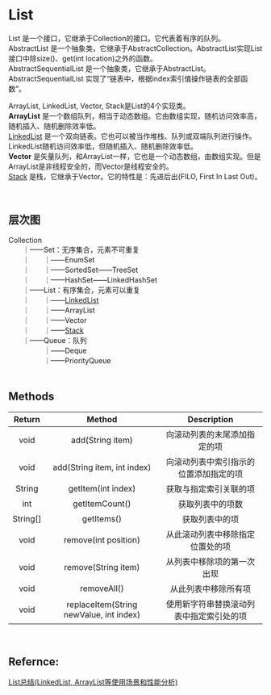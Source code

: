 # List

List 是一个接口，它继承于Collection的接口。它代表着有序的队列。<br>
AbstractList 是一个抽象类，它继承于AbstractCollection。AbstractList实现List接口中除size()、get(int location)之外的函数。<br>
AbstractSequentialList 是一个抽象类，它继承于AbstractList。AbstractSequentialList 实现了“链表中，根据index索引值操作链表的全部函数”。<br>

ArrayList, LinkedList, Vector, Stack是List的4个实现类。<br>
__ArrayList__ 是一个数组队列，相当于动态数组。它由数组实现，随机访问效率高，随机插入、随机删除效率低。<br>
[LinkedList](https://github.com/Zingg7/LeetCode/blob/Knowledge-Points/-%20LinkedList.md) 是一个双向链表。它也可以被当作堆栈、队列或双端队列进行操作。LinkedList随机访问效率低，但随机插入、随机删除效率低。<br>
__Vector__ 是矢量队列，和ArrayList一样，它也是一个动态数组，由数组实现。但是ArrayList是非线程安全的，而Vector是线程安全的。<br>
[Stack](https://github.com/Zingg7/LeetCode/blob/Knowledge-Points/-%20Stack.md) 是栈，它继承于Vector。它的特性是：先进后出(FILO, First In Last Out)。<br>

<br>

## 层次图

Collection<br>
　　｜——Set：无序集合，元素不可重复<br>
　　｜　　｜——EnumSet<br>
　　｜　　｜——SortedSet——TreeSet<br>
　　｜　　｜——HashSet——LinkedHashSet<br>
　　｜——List：有序集合，元素可以重复<br>
　　｜　　｜——[LinkedList](https://github.com/Zingg7/LeetCode/blob/Knowledge-Points/-%20LinkedList.md)<br>
　　｜　　｜——ArrayList<br>
　　｜　　｜——Vector<br>
　　｜　　｜——[Stack](https://github.com/Zingg7/LeetCode/blob/Knowledge-Points/-%20Stack.md) <br>
　　｜——Queue：队列<br>
　　　　　｜——Deque<br>
　　　　　｜——PriorityQueue<br>
　

## Methods

| Return | Method | Description | 
| :-: | :-: | :-: | 
| void |	add(String item) |          向滚动列表的末尾添加指定的项|
| void| 	add(String item, int index)|          向滚动列表中索引指示的位置添加指定的项|
| String	|getItem(int index) |          获取与指定索引关联的项|
| int|	getItemCount() |          获取列表中的项数|
| String[]	|getItems() |          获取列表中的项|
| void	|remove(int position) |          从此滚动列表中移除指定位置处的项|
| void	|remove(String item) |          从列表中移除项的第一次出现|
| void	|removeAll() |          从此列表中移除所有项
| void	|replaceItem(String newValue, int index) |          使用新字符串替换滚动列表中指定索引处的项|

<br>


## Refernce:

[List总结(LinkedList, ArrayList等使用场景和性能分析)](http://www.cnblogs.com/skywang12345/p/3308900.html)
